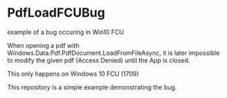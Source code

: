 # PdfLoadFCUBug
example of a bug occuring in Win10 FCU

When opening a pdf with Windows.Data.Pdf.PdfDocument.LoadFromFileAsync, it is later impossible to modify the given pdf (Access Denied) until the App is closed.

This only happens on Windows 10 FCU (1709)

This repository is a simple example demonstrating the bug.
